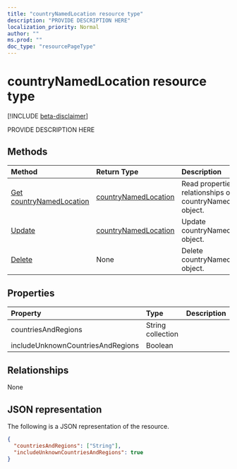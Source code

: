 ```yaml
---
title: "countryNamedLocation resource type"
description: "PROVIDE DESCRIPTION HERE"
localization_priority: Normal
author: ""
ms.prod: ""
doc_type: "resourcePageType"
---
```


# countryNamedLocation resource type

[!INCLUDE [beta-disclaimer](../../includes/beta-disclaimer.md)]

PROVIDE DESCRIPTION HERE

## Methods

| Method       | Return Type | Description |
|:-------------|:------------|:------------|
| [Get countryNamedLocation](../api/countrynamedlocation-get.md) | [countryNamedLocation](countrynamedlocation.md) | Read properties and relationships of countryNamedLocation object. |
| [Update](../api/countrynamedlocation-update.md) | [countryNamedLocation](countrynamedlocation.md) | Update countryNamedLocation object. |
| [Delete](../api/countrynamedlocation-delete.md) | None | Delete countryNamedLocation object. |

## Properties

| Property     | Type        | Description |
|:-------------|:------------|:------------|
|countriesAndRegions|String collection||
|includeUnknownCountriesAndRegions|Boolean||

## Relationships

None

## JSON representation

The following is a JSON representation of the resource.

<!-- {
  "blockType": "resource",
  "optionalProperties": [

  ],
  "@odata.type": "microsoft.graph.countryNamedLocation",
  "baseType": ""
}-->

```json
{
  "countriesAndRegions": ["String"],
  "includeUnknownCountriesAndRegions": true
}
```

<!-- uuid: 16cd6b66-4b1a-43a1-adaf-3a886856ed98
2019-02-04 14:57:30 UTC -->
<!-- {
  "type": "#page.annotation",
  "description": "countryNamedLocation resource",
  "keywords": "",
  "section": "documentation",
  "tocPath": ""
}-->